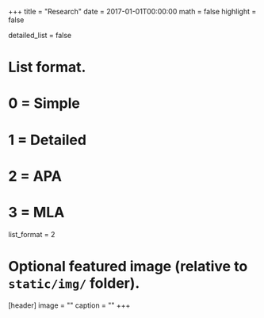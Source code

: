 +++
title = "Research"
date = 2017-01-01T00:00:00
math = false
highlight = false

detailed_list = false

# List format.
#   0 = Simple
#   1 = Detailed
#   2 = APA
#   3 = MLA
list_format = 2

# Optional featured image (relative to `static/img/` folder).
[header]
image = ""
caption = ""
+++

